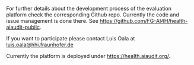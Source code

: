 
For further details about the development process of the evaluation platform check the corresponding Github repo. Currently the code and issue management is done there. See https://github.com/FG-AI4H/health-aiaudit-public. 

If you want to participate please contact Luis Oala at luis.oala@hhi.fraunhofer.de


Currently the platform is deployed under https://health.aiaudit.org/.
